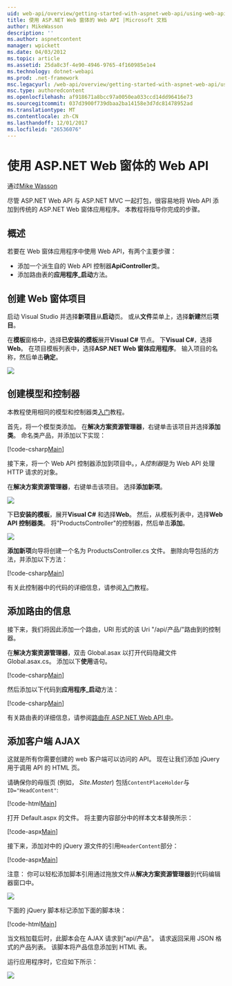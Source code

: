 ```yaml
---
uid: web-api/overview/getting-started-with-aspnet-web-api/using-web-api-with-aspnet-web-forms
title: 使用 ASP.NET Web 窗体的 Web API |Microsoft 文档
author: MikeWasson
description: ''
ms.author: aspnetcontent
manager: wpickett
ms.date: 04/03/2012
ms.topic: article
ms.assetid: 25da8c3f-4e90-4946-9765-4f160985e1e4
ms.technology: dotnet-webapi
ms.prod: .net-framework
msc.legacyurl: /web-api/overview/getting-started-with-aspnet-web-api/using-web-api-with-aspnet-web-forms
msc.type: authoredcontent
ms.openlocfilehash: af918671a8bcc97a0050ea033ccd14dd96416e73
ms.sourcegitcommit: 037d3900f739dbaa2ba14158e3d7dc81478952ad
ms.translationtype: MT
ms.contentlocale: zh-CN
ms.lasthandoff: 12/01/2017
ms.locfileid: "26536076"
---
```

<a name="using-web-api-with-aspnet-web-forms"></a>使用 ASP.NET Web 窗体的 Web API
====================
通过[Mike Wasson](https://github.com/MikeWasson)

尽管 ASP.NET Web API 与 ASP.NET MVC 一起打包，很容易地将 Web API 添加到传统的 ASP.NET Web 窗体应用程序。 本教程将指导你完成的步骤。

## <a name="overview"></a>概述

若要在 Web 窗体应用程序中使用 Web API，有两个主要步骤：

- 添加一个派生自的 Web API 控制器**ApiController**类。
- 添加路由表的**应用程序\_启动**方法。

## <a name="create-a-web-forms-project"></a>创建 Web 窗体项目

启动 Visual Studio 并选择**新项目**从**启动**页。 或从**文件**菜单上，选择**新建**然后**项目**。

在**模板**窗格中，选择**已安装的模板**展开**Visual C#** 节点。 下**Visual C#**，选择**Web**。 在项目模板列表中，选择**ASP.NET Web 窗体应用程序**。 输入项目的名称，然后单击**确定**。

![](using-web-api-with-aspnet-web-forms/_static/image1.png)

## <a name="create-the-model-and-controller"></a>创建模型和控制器

本教程使用相同的模型和控制器类[入门](tutorial-your-first-web-api.md)教程。

首先，将一个模型类添加。 在**解决方案资源管理器**，右键单击该项目并选择**添加类**。 命名类产品，并添加以下实现：

[!code-csharp[Main](using-web-api-with-aspnet-web-forms/samples/sample1.cs)]

接下来，将一个 Web API 控制器添加到项目中。，A*控制器*是为 Web API 处理 HTTP 请求的对象。

在**解决方案资源管理器**，右键单击该项目。 选择**添加新项**。

![](using-web-api-with-aspnet-web-forms/_static/image2.png)

下**已安装的模板**，展开**Visual C#** 和选择**Web**。 然后，从模板列表中，选择**Web API 控制器类**。 将"ProductsController"的控制器，然后单击**添加**。

![](using-web-api-with-aspnet-web-forms/_static/image3.png)

**添加新项**向导将创建一个名为 ProductsController.cs 文件。 删除向导包括的方法，并添加以下方法：

[!code-csharp[Main](using-web-api-with-aspnet-web-forms/samples/sample2.cs)]

有关此控制器中的代码的详细信息，请参阅[入门](tutorial-your-first-web-api.md)教程。

## <a name="add-routing-information"></a>添加路由的信息

接下来，我们将因此添加一个路由，URI 形式的该 Uri &quot;/api/产品/&quot;路由到的控制器。

在**解决方案资源管理器**，双击 Global.asax 以打开代码隐藏文件 Global.asax.cs。 添加以下**使用**语句。

[!code-csharp[Main](using-web-api-with-aspnet-web-forms/samples/sample3.cs)]

然后添加以下代码到**应用程序\_启动**方法：

[!code-csharp[Main](using-web-api-with-aspnet-web-forms/samples/sample4.cs)]

有关路由表的详细信息，请参阅[路由在 ASP.NET Web API 中](../web-api-routing-and-actions/routing-in-aspnet-web-api.md)。

## <a name="add-client-side-ajax"></a>添加客户端 AJAX

这就是所有你需要创建的 web 客户端可以访问的 API。 现在让我们添加 jQuery 用于调用 API 的 HTML 页。

请确保你的母版页 (例如， *Site.Master*) 包括`ContentPlaceHolder`与`ID="HeadContent"`:

[!code-html[Main](using-web-api-with-aspnet-web-forms/samples/sample8.html)]

打开 Default.aspx 的文件。 将主要内容部分中的样本文本替换所示：

[!code-aspx[Main](using-web-api-with-aspnet-web-forms/samples/sample5.aspx)]

接下来，添加对中的 jQuery 源文件的引用`HeaderContent`部分：

[!code-aspx[Main](using-web-api-with-aspnet-web-forms/samples/sample6.aspx?highlight=2)]

注意： 你可以轻松添加脚本引用通过拖放文件从**解决方案资源管理器**到代码编辑器窗口中。

![](using-web-api-with-aspnet-web-forms/_static/image4.png)

下面的 jQuery 脚本标记添加下面的脚本块：

[!code-html[Main](using-web-api-with-aspnet-web-forms/samples/sample7.html)]

当文档加载后时，此脚本会在 AJAX 请求到&quot;api/产品&quot;。 请求返回采用 JSON 格式的产品列表。 该脚本将产品信息添加到 HTML 表。

运行应用程序时，它应如下所示：

![](using-web-api-with-aspnet-web-forms/_static/image5.png)
